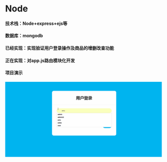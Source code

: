 # Node
  ####  技术栈：Node+express+ejs等
  ####  数据库：mongodb
  ####  已经实现：实现验证用户登录操作及商品的增删改查功能
  ####  正在实现：对app.js路由模块化开发

####  项目演示
####  ![image](https://github.com/childmoon/node/blob/master/lol6.gif)
